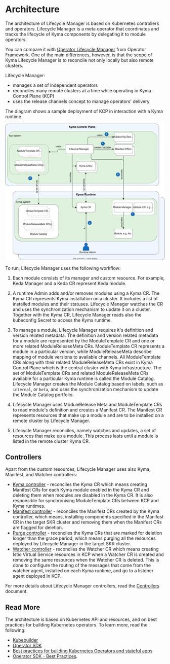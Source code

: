 # Architecture

The architecture of Lifecycle Manager is based on Kubernetes controllers and operators. Lifecycle Manager is a meta operator that coordinates and tracks the lifecycle of Kyma components by delegating it to module operators.

You can compare it with [Operator Lifecycle Manager](https://olm.operatorframework.io/) from Operator Framework. One of the main differences, however, is that the scope of Kyma Lifecycle Manager is to reconcile not only locally but also remote clusters.

Lifecycle Manager:

* manages a set of independent operators
* reconciles many remote clusters at a time while operating in Kyma Control Plane (KCP)
* uses the release channels concept to manage operators' delivery

The diagram shows a sample deployment of KCP in interaction with a Kyma runtime.

![Lifecycle Manager Architecture](./assets/lifecycle-manager-architecture.svg)

To run, Lifecycle Manager uses the following workflow:

1. Each module consists of its manager and custom resource. For example, Keda Manager and a Keda CR represent Keda module.

2. A runtime Admin adds and/or removes modules using a Kyma CR. The Kyma CR represents Kyma installation on a cluster. It includes a list of installed modules and their statuses. Lifecycle Manager watches the CR and uses the synchronization mechanism to update it on a cluster. Together with the Kyma CR, Lifecycle Manager reads also the kubeconfig Secret to access the Kyma runtime.

3. To manage a module, Lifecycle Manager requires it's definition and version related metadata. The definition and version related metadata for a module are represented by the ModuleTemplate CR and one or more related ModuleReleaseMeta CRs. ModuleTemplate CR represents a module in a particular version, while ModuleReleaseMeta describe mapping of module versions to available channels. All ModuleTemplate CRs along with their related ModuleReleaseMeta CRs exist in Kyma Control Plane which is the central cluster with Kyma infrastructure. The set of ModuleTemplate CRs and related ModuleReleaseMeta CRs available for a particular Kyma runtime is called the Module Catalog. Lifecycle Manager creates the Module Catalog based on labels, such as `internal`, or `beta`, and uses the synchronization mechanism to update the Module Catalog portfolio.

4. Lifecycle Manager uses ModuleRelease Meta and ModuleTemplate CRs to read module's definition and creates a Manifest CR. The Manifest CR represents resources that make up a module and are to be installed on a remote cluster by Lifecycle Manager.

5. Lifecycle Manager reconciles, namely watches and updates, a set of resources that make up a module. This process lasts until a module is listed in the remote cluster Kyma CR.

## Controllers

Apart from the custom resources, Lifecycle Manager uses also Kyma, Manifest, and Watcher controllers:

* [Kyma controller](../../internal/controller/kyma/controller.go) - reconciles the Kyma CR which means creating Manifest CRs for each Kyma module enabled in the Kyma CR and deleting them when modules are disabled in the Kyma CR. It is also responsible for synchronising ModuleTemplate CRs between KCP and Kyma runtimes.
* [Manifest controller](../../internal/controller/manifest/controller.go) - reconciles the Manifest CRs created by the Kyma controller, which means, installing components specified in the Manifest CR in the target SKR cluster and removing them when the Manifest CRs are flagged for deletion.
* [Purge controller](../../internal/controller/purge/controller.go) - reconciles the Kyma CRs that are marked for deletion longer than the grace period, which means purging all the resources deployed by Lifecycle Manager in the target SKR cluster.
* [Watcher controller](../../internal/controller/watcher/controller.go) - reconciles the Watcher CR which means creating Istio Virtual Service resources in KCP when a Watcher CR is created and removing the same resources when the Watcher CR is deleted. This is done to configure the routing of the messages that come from the watcher agent, installed on each Kyma runtime, and go to a listener agent deployed in KCP.

For more details about Lifecycle Manager controllers, read the [Controllers](./02-controllers.md) document.

## Read More

The architecture is based on Kubernetes API and resources, and on best practices for building Kubernetes operators. To learn more, read the following:

* [Kubebuilder](https://kubebuilder.io/)
* [Operator SDK](https://sdk.operatorframework.io/docs/building-operators/golang/)
* [Best practices for building Kubernetes Operators and stateful apps](https://cloud.google.com/blog/products/containers-kubernetes/best-practices-for-building-kubernetes-operators-and-stateful-apps)
* [Operator SDK - Best Practices](https://sdk.operatorframework.io/docs/best-practices/).
